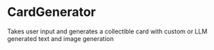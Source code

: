 # CardGenerator
Takes user input and generates a collectible card with custom or LLM generated text and image generation
